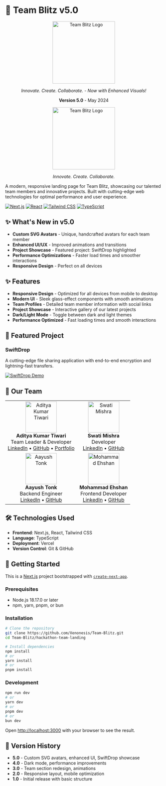 # 🚀 Team Blitz v5.0

<div align="center">
  <img src="public/logo.png" alt="Team Blitz Logo" width="200" />
  <p><em>Innovate. Create. Collaborate. - Now with Enhanced Visuals!</em></p>
  <p><strong>Version 5.0</strong> - May 2024</p>
</div>

<div align="center">
  <img src="public/logo.png" alt="Team Blitz Logo" width="200" />
  <p><em>Innovate. Create. Collaborate.</em></p>
</div>

A modern, responsive landing page for Team Blitz, showcasing our talented team members and innovative projects. Built with cutting-edge web technologies for optimal performance and user experience.

[![Next.js](https://img.shields.io/badge/Next.js-15.3.2-black?style=for-the-badge&logo=next.js)](https://nextjs.org/)
[![React](https://img.shields.io/badge/React-19.0.0-blue?style=for-the-badge&logo=react)](https://react.dev/)
[![Tailwind CSS](https://img.shields.io/badge/Tailwind-4.0.0-38B2AC?style=for-the-badge&logo=tailwind-css)](https://tailwindcss.com/)
[![TypeScript](https://img.shields.io/badge/TypeScript-5.0.0-3178C6?style=for-the-badge&logo=typescript)](https://www.typescriptlang.org/)

## ✨ What's New in v5.0

- **Custom SVG Avatars** - Unique, handcrafted avatars for each team member
- **Enhanced UI/UX** - Improved animations and transitions
- **Project Showcase** - Featured project: SwiftDrop highlighted
- **Performance Optimizations** - Faster load times and smoother interactions
- **Responsive Design** - Perfect on all devices

## ✨ Features

- **Responsive Design** - Optimized for all devices from mobile to desktop
- **Modern UI** - Sleek glass-effect components with smooth animations
- **Team Profiles** - Detailed team member information with social links
- **Project Showcase** - Interactive gallery of our latest projects
- **Dark/Light Mode** - Toggle between dark and light themes
- **Performance Optimized** - Fast loading times and smooth interactions

## 🌟 Featured Project

### SwiftDrop
A cutting-edge file sharing application with end-to-end encryption and lightning-fast transfers.

[![SwiftDrop Demo](public/swiftdrop-preview.jpg)](https://swiftdrop.example.com)

## 👥 Our Team

<table>
  <tr>
    <td align="center">
      <img src="https://github.com/Xenonesis.png" width="100px" alt="Aditya Kumar Tiwari"/><br />
      <b>Aditya Kumar Tiwari</b><br />
      Team Leader & Developer<br />
      <a href="https://www.linkedin.com/in/itisaddy/">LinkedIn</a> •
      <a href="https://github.com/Xenonesis">GitHub</a> •
      <a href="https://iaddy.netlify.app/">Portfolio</a>
    </td>
    <td align="center">
      <img src="https://github.com/SwatiMishra01.png" width="100px" alt="Swati Mishra"/><br />
      <b>Swati Mishra</b><br />
      Developer<br />
      <a href="https://www.linkedin.com/in/swati-mishra-8a5a18259">LinkedIn</a> •
      <a href="https://github.com/SwatiMishra01">GitHub</a>
    </td>
  </tr>
  <tr>
    <td align="center">
      <img src="https://github.com/Amaayu.png" width="100px" alt="Aayush Tonk"/><br />
      <b>Aayush Tonk</b><br />
      Backend Engineer<br />
      <a href="https://www.linkedin.com/in/aayush-tonk/">LinkedIn</a> •
      <a href="https://github.com/Amaayu">GitHub</a>
    </td>
    <td align="center">
      <img src="https://github.com/Mohammad-Ehshan.png" width="100px" alt="Mohammad Ehshan"/><br />
      <b>Mohammad Ehshan</b><br />
      Frontend Developer<br />
      <a href="https://www.linkedin.com/in/mohammad-ehshan-4362a0298/">LinkedIn</a> •
      <a href="https://github.com/Mohammad-Ehshan">GitHub</a>
    </td>
  </tr>
</table>

## 🛠️ Technologies Used

- **Frontend**: Next.js, React, Tailwind CSS
- **Language**: TypeScript
- **Deployment**: Vercel
- **Version Control**: Git & GitHub

## 🚀 Getting Started

This is a [Next.js](https://nextjs.org) project bootstrapped with [`create-next-app`](https://nextjs.org/docs/app/api-reference/cli/create-next-app).

### Prerequisites

- Node.js 18.17.0 or later
- npm, yarn, pnpm, or bun

### Installation

```bash
# Clone the repository
git clone https://github.com/Xenonesis/Team-Blitz.git
cd Team-Blitz/hackathon-team-landing

# Install dependencies
npm install
# or
yarn install
# or
pnpm install
```

### Development

```bash
npm run dev
# or
yarn dev
# or
pnpm dev
# or
bun dev
```

Open [http://localhost:3000](http://localhost:3000) with your browser to see the result.

## 📝 Version History

- **5.0** - Custom SVG avatars, enhanced UI, SwiftDrop showcase
- **4.0** - Dark mode, performance improvements
- **3.0** - Team section redesign, animations
- **2.0** - Responsive layout, mobile optimization
- **1.0** - Initial release with basic structure

